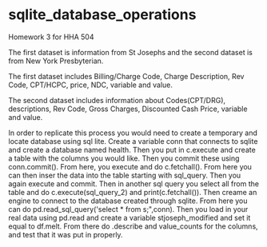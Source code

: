 # sqlite_database_operations
Homework 3 for HHA 504


The first dataset is information from St Josephs and the second dataset is from New York Presbyterian.

The first dataset includes Billing/Charge Code, Charge Description, Rev Code, CPT/HCPC, price, NDC, variable and value. 

The second dataset includes information about Codes(CPT/DRG), descriptions, Rev Code, Gross Charges, Discounted Cash Price, variable and value.

In order to replicate this process you would need to create a temporary and locate database using sql lite. Create a variable conn that connects to sqlite and create a database named health. Then you put in c.execute and create a table with the columns you would like. Then you commit these using conn.commit(). From here, you execute and  do c.fetchall(). From here you can then inser the data into the table starting with sql_query. Then you again execute and commit. Then in another sql query you select all from the table and do c.execute(sql_query_2) and print(c.fetchall()). Then creame an engine to connect to the database created through sqlite. From here you can do pd.read_sql_query('select * from s;",conn). Then you load in your real data using pd.read and create a variable stjoseph_modified and set it equal to df.melt. From there do .describe and value_counts for the columns, and test that it was put in properly. 
